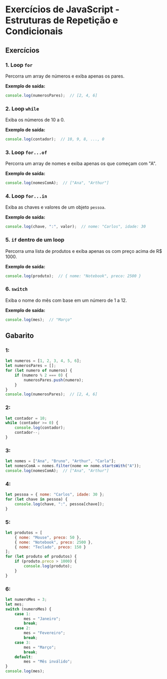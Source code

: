 # Exercícios de JavaScript - Estruturas de Repetição e Condicionais

## Exercícios

### 1. Loop `for`

Percorra um array de números e exiba apenas os pares.

**Exemplo de saída:**

```javascript
console.log(numerosPares);  // [2, 4, 6]
```

### 2. Loop `while`

Exiba os números de 10 a 0.

**Exemplo de saída:**

```javascript
console.log(contador);  // 10, 9, 8, ..., 0
```

### 3. Loop `for...of`

Percorra um array de nomes e exiba apenas os que começam com "A".

**Exemplo de saída:**

```javascript
console.log(nomesComA);  // ["Ana", "Arthur"]
```

### 4. Loop `for...in`

Exiba as chaves e valores de um objeto `pessoa`.

**Exemplo de saída:**

```javascript
console.log(chave, ":", valor);  // nome: "Carlos", idade: 30
```

### 5. `if` dentro de um loop

Percorra uma lista de produtos e exiba apenas os com preço acima de R\$ 1000.

**Exemplo de saída:**

```javascript
console.log(produto);  // { nome: "Notebook", preco: 2500 }
```

### 6. `switch`

Exiba o nome do mês com base em um número de 1 a 12.

**Exemplo de saída:**

```javascript
console.log(mes);  // "Março"
```

## Gabarito

### 1:

```javascript
let numeros = [1, 2, 3, 4, 5, 6];
let numerosPares = [];
for (let numero of numeros) {
    if (numero % 2 === 0) {
        numerosPares.push(numero);
    }
}
console.log(numerosPares);  // [2, 4, 6]
```

### 2:

```javascript
let contador = 10;
while (contador >= 0) {
    console.log(contador);
    contador--;
}
```

### 3:

```javascript
let nomes = ["Ana", "Bruno", "Arthur", "Carla"];
let nomesComA = nomes.filter(nome => nome.startsWith("A"));
console.log(nomesComA);  // ["Ana", "Arthur"]
```

### 4:

```javascript
let pessoa = { nome: "Carlos", idade: 30 };
for (let chave in pessoa) {
    console.log(chave, ":", pessoa[chave]);
}
```

### 5:

```javascript
let produtos = [
    { nome: "Mouse", preco: 50 },
    { nome: "Notebook", preco: 2500 },
    { nome: "Teclado", preco: 150 }
];
for (let produto of produtos) {
    if (produto.preco > 1000) {
        console.log(produto);
    }
}
```

### 6:

```javascript
let numeroMes = 3;
let mes;
switch (numeroMes) {
    case 1:
        mes = "Janeiro";
        break;
    case 2:
        mes = "Fevereiro";
        break;
    case 3:
        mes = "Março";
        break;
    default:
        mes = "Mês inválido";
}
console.log(mes);
```
